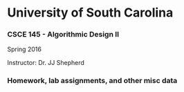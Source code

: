 <h1> University of South Carolina </h1>

<h3> CSCE 145 - Algorithmic Design II </h3>

  Spring 2016

  Instructor: Dr. JJ Shepherd

<h3> Homework, lab assignments, and other misc data </h3>
